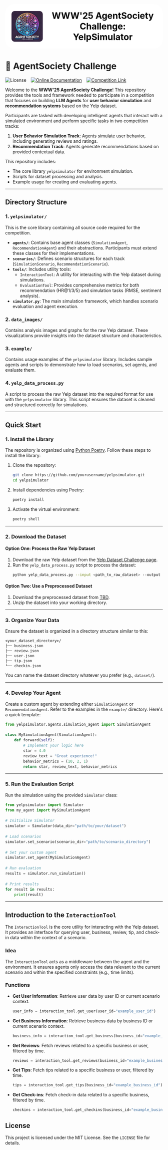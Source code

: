 <div style="text-align: center; display: flex; align-items: center; justify-content: center; background-color: white; padding: 20px; border-radius: 30px;">
  <img src="./static/ASC.jpg" alt="AgentSociety Challenge Logo" width="100" style="margin-right: 20px; border-radius: 10%;">
  <h1 style="color: black; margin: 0; font-size: 2em;">WWW'25 AgentSociety Challenge: YelpSimulator</h1>
</div>

# 🚀 AgentSociety Challenge
![License](https://img.shields.io/badge/license-MIT-green) &ensp;
[![Online Documentation](https://img.shields.io/badge/docs-online-blue)]() &ensp;
[![Competition Link](https://img.shields.io/badge/competition-link-orange)](https://www.codabench.org/competitions/4574/)

Welcome to the **WWW'25 AgentSociety Challenge**! This repository provides the tools and framework needed to participate in a competition that focuses on building **LLM Agents** for **user behavior simulation** and **recommendation systems** based on the Yelp dataset.

Participants are tasked with developing intelligent agents that interact with a simulated environment and perform specific tasks in two competition tracks:
1. **User Behavior Simulation Track**: Agents simulate user behavior, including generating reviews and ratings.
2. **Recommendation Track**: Agents generate recommendations based on provided contextual data.

This repository includes:
- The core library `yelpsimulator` for environment simulation.
- Scripts for dataset processing and analysis.
- Example usage for creating and evaluating agents.

---

## Directory Structure

### 1. **`yelpsimulator/`**  
This is the core library containing all source code required for the competition.

- **`agents/`**: Contains base agent classes (`SimulationAgent`, `RecommendationAgent`) and their abstractions. Participants must extend these classes for their implementations.
- **`scenarios/`**: Defines scenario structures for each track (`SimulationScenario`, `RecommendationScenario`).
- **`tools/`**: Includes utility tools:
  - `InteractionTool`: A utility for interacting with the Yelp dataset during simulations.
  - `EvaluationTool`: Provides comprehensive metrics for both recommendation (HR@1/3/5) and simulation tasks (RMSE, sentiment analysis).
- **`simulator.py`**: The main simulation framework, which handles scenario evaluation and agent execution.

### 2. **`data_images/`**  
Contains analysis images and graphs for the raw Yelp dataset. These visualizations provide insights into the dataset structure and characteristics.

### 3. **`example/`**  
Contains usage examples of the `yelpsimulator` library. Includes sample agents and scripts to demonstrate how to load scenarios, set agents, and evaluate them.

### 4. **`yelp_data_process.py`**  
A script to process the raw Yelp dataset into the required format for use with the `yelpsimulator` library. This script ensures the dataset is cleaned and structured correctly for simulations.

---

## Quick Start

### 1. Install the Library

The repository is organized using [Python Poetry](https://python-poetry.org/). Follow these steps to install the library:

1. Clone the repository:
   ```bash
   git clone https://github.com/yourusername/yelpsimulator.git
   cd yelpsimulator
   ```

2. Install dependencies using Poetry:
   ```bash
   poetry install
   ```

3. Activate the virtual environment:
   ```bash
   poetry shell
   ```

---

### 2. Download the Dataset

#### Option One: Process the Raw Yelp Dataset
1. Download the raw Yelp dataset from the [Yelp Dataset Challenge page](https://www.yelp.com/dataset).
2. Run the `yelp_data_process.py` script to process the dataset:
   ```bash
   python yelp_data_process.py --input <path_to_raw_dataset> --output <path_to_processed_dataset>
   ```

#### Option Two: Use a Preprocessed Dataset
1. Download the preprocessed dataset from [TBD]().
2. Unzip the dataset into your working directory.

---

### 3. Organize Your Data

Ensure the dataset is organized in a directory structure similar to this:

```
<your_dataset_directory>/
├── business.json
├── review.json
├── user.json
├── tip.json
└── checkin.json
```

You can name the dataset directory whatever you prefer (e.g., `dataset/`).

---

### 4. Develop Your Agent

Create a custom agent by extending either `SimulationAgent` or `RecommendationAgent`. Refer to the examples in the `example/` directory. Here's a quick template:

```python
from yelpsimulator.agents.simulation_agent import SimulationAgent

class MySimulationAgent(SimulationAgent):
    def forward(self):
        # Implement your logic here
        star = 4.0
        review_text = "Great experience!"
        behavior_metrics = (10, 2, 1)
        return star, review_text, behavior_metrics
```

---

### 5. Run the Evaluation Script

Run the simulation using the provided `Simulator` class:

```python
from yelpsimulator import Simulator
from my_agent import MySimulationAgent

# Initialize Simulator
simulator = Simulator(data_dir="path/to/your/dataset")

# Load scenarios
simulator.set_scenario(scenario_dir="path/to/scenario_directory")

# Set your custom agent
simulator.set_agent(MySimulationAgent)

# Run evaluation
results = simulator.run_simulation()

# Print results
for result in results:
    print(result)
```

---

## Introduction to the `InteractionTool`

The `InteractionTool` is the core utility for interacting with the Yelp dataset. It provides an interface for querying user, business, review, tip, and check-in data within the context of a scenario.

### Idea

The `InteractionTool` acts as a middleware between the agent and the environment. It ensures agents only access the data relevant to the current scenario and within the specified constraints (e.g., time limits).

### Functions

- **Get User Information**:
  Retrieve user data by user ID or current scenario context.
  ```python
  user_info = interaction_tool.get_user(user_id="example_user_id")
  ```

- **Get Business Information**:
  Retrieve business data by business ID or current scenario context.
  ```python
  business_info = interaction_tool.get_business(business_id="example_business_id")
  ```

- **Get Reviews**:
  Fetch reviews related to a specific business or user, filtered by time.
  ```python
  reviews = interaction_tool.get_reviews(business_id="example_business_id")
  ```

- **Get Tips**:
  Fetch tips related to a specific business or user, filtered by time.
  ```python
  tips = interaction_tool.get_tips(business_id="example_business_id")
  ```

- **Get Check-ins**:
  Fetch check-in data related to a specific business, filtered by time.
  ```python
  checkins = interaction_tool.get_checkins(business_id="example_business_id")
  ```


## License

This project is licensed under the MIT License. See the `LICENSE` file for details.